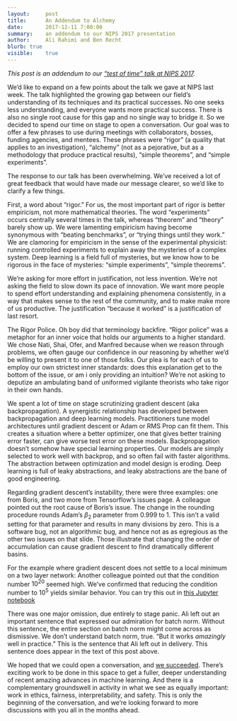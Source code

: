 ```yaml
---
layout:     post
title:      An Addendum to Alchemy
date:       2017-12-11 7:00:00
summary:    an addendum to our NIPS 2017 presentation
author:     Ali Rahimi and Ben Recht
blurb: true
visible:    true
---
```


*This post is an addendum to our [“test of time” talk at NIPS 2017](/2017/12/05/kitchen-sinks/).*

We’d like to expand on a few points about the talk we gave at NIPS last week. The talk highlighted the growing gap between our field’s understanding of its techniques and its practical successes. No one seeks less understanding, and everyone wants more practical success. There is also no single root cause for this gap and no single way to bridge it. So we decided to spend our time on stage to open a conversation. Our goal was to offer a few phrases to use during meetings with collaborators, bosses, funding agencies, and mentees. These phrases were “rigor” (a quality that applies to an investigation), “alchemy” (not as a pejorative, but as a methodology that produce practical results), “simple theorems”, and “simple experiments”.

The response to our talk has been overwhelming. We’ve received a lot of great feedback that would have made our message clearer, so we’d like to clarify a few things.

First, a word about “rigor.” For us, the most important part of rigor is better empiricism, not more mathematical theories. The word “experiments” occurs centrally several times in the talk, whereas “theorem” and “theory” barely show up. We were lamenting empiricism having become synonymous with “beating benchmarks”, or “trying things until they work.” We are clamoring for empiricism in the sense of the experimental physicist: running controlled experiments to explain away the mysteries of a complex system.  Deep learning is a field full of mysteries, but we know how to be rigorous in the face of mysteries: “simple experiments”, “simple theorems”.

We’re asking for more effort in justification, not less invention. We’re not asking the field to slow down its pace of innovation. We want more people to spend effort understanding and explaining phenomena consistently, in a way that makes sense to the rest of the community, and to make make more of us productive. The justification “because it worked” is a justification of last resort.  

The Rigor Police. Oh boy did that terminology backfire. “Rigor police” was a metaphor for an inner voice that holds our arguments to a higher standard. We chose Nati, Shai, Ofer, and Manfred because when we reason through problems, we often gauge our confidence in our reasoning by whether we’d be willing to present it to one of those folks. Our plea is for each of us to employ our own strictest inner standards: does this explanation get to the bottom of the issue, or am i only providing an intuition? We’re not asking to deputize an ambulating band of uniformed vigilante theorists who take rigor in their own hands.

We spent a lot of time on stage scrutinizing gradient descent (aka backpropagation). A synergistic relationship has developed between backpropagation and deep learning models.  Practitioners tune model architectures until gradient descent or Adam or RMS Prop can fit them.  This creates a situation where a better optimizer, one that gives better training error faster, can give worse test error on these models. Backpropagation doesn’t somehow have special learning properties. Our models are simply selected to work well with backprop, and so often fail with faster algorithms. The abstraction between optimization and model design is eroding.  Deep learning is full of leaky abstractions, and leaky abstractions are the bane of good engineering.

Regarding gradient descent’s instability, there were three examples: one from Boris, and two more from Tensorflow’s issues page. A colleague pointed out the root cause of Boris’s issue. The change in the rounding procedure rounds Adam’s $\beta_2$ parameter from 0.999 to 1. This isn’t a valid setting for that parameter and results in many divisions by zero. This is a software bug, not an algorithmic bug, and hence not as as egregious as the other two issues on that slide. Those illustrate that changing the order of accumulation can cause gradient descent to find dramatically different basins.

For the example where gradient descent does not settle to a local minimum on a two layer network: Another colleague pointed out that the condition number $10^{20}$ seemed high. We’ve confirmed that reducing the condition number to $10^5$ yields similar behavior.  You can try this out in [this Jupyter notebook](https://github.com/benjamin-recht/shallow-linear-net/blob/master/TwoLayerLinearNets.ipynb)

There was one major omission, due entirely to stage panic. Ali left out an important sentence that expressed our admiration for batch norm. Without this sentence, the entire section on batch norm might come across as dismissive.  We don’t understand batch norm, true. “But it works *amazingly* well in practice.” This is the sentence that Ali left out in delivery.  This sentence does appear in the text of this post above.

We hoped that we could open a conversation, and [we succeeded](https://www.facebook.com/yann.lecun/posts/10154938130592143).  There’s exciting work to be done in this space to get a fuller, deeper understanding of recent amazing advances in machine learning.  And there is a complementary groundswell in activity in what we see as equally important: work in ethics, fairness, interpretability, and safety.  This is only the beginning of the conversation, and we’re looking forward to more discussions with you all in the months ahead.
